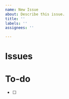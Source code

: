 ```yaml
---
name: New Issue
about: Describe this issue.
title: ''
labels: ''
assignees: ''

---
```


# Issues

# To-do

- [ ]


